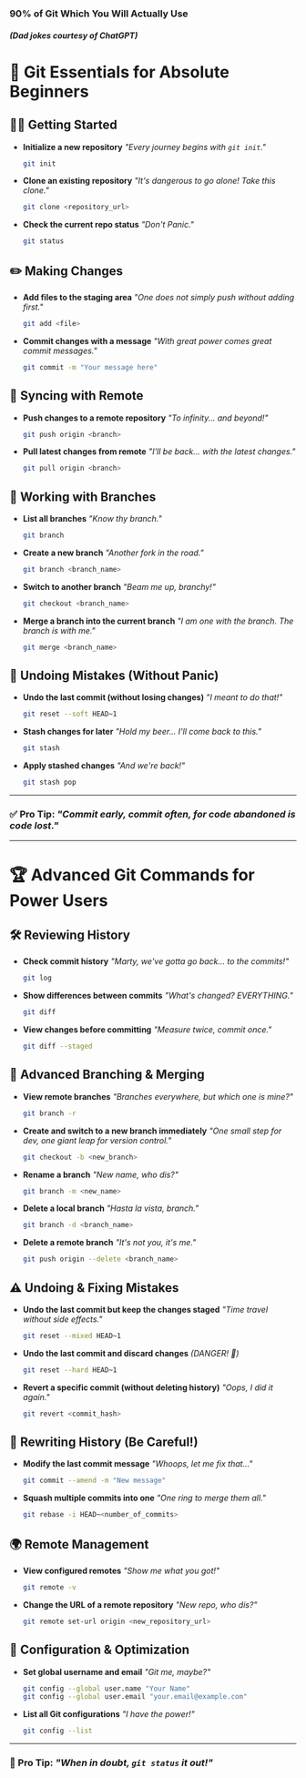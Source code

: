 ### 90% of Git Which You Will Actually Use 
##### (Dad jokes courtesy of ChatGPT)

# 🚀 Git Essentials for Absolute Beginners

## 👩‍💻 Getting Started
- **Initialize a new repository** *"Every journey begins with `git init`."*  
    ```bash
    git init
    ```

- **Clone an existing repository** *"It's dangerous to go alone! Take this clone."*  
    ```bash
    git clone <repository_url>
    ```

- **Check the current repo status** *"Don't Panic."*  
    ```bash
    git status
    ```

## ✏️ Making Changes
- **Add files to the staging area** *"One does not simply push without adding first."*  
    ```bash
    git add <file>
    ```

- **Commit changes with a message** *"With great power comes great commit messages."*  
    ```bash
    git commit -m "Your message here"
    ```

## 🚀 Syncing with Remote
- **Push changes to a remote repository** *"To infinity... and beyond!"*  
    ```bash
    git push origin <branch>
    ```

- **Pull latest changes from remote** *"I'll be back... with the latest changes."*  
    ```bash
    git pull origin <branch>
    ```

## 🌿 Working with Branches
- **List all branches** *"Know thy branch."*  
    ```bash
    git branch
    ```

- **Create a new branch** *"Another fork in the road."*  
    ```bash
    git branch <branch_name>
    ```

- **Switch to another branch** *"Beam me up, branchy!"*  
    ```bash
    git checkout <branch_name>
    ```

- **Merge a branch into the current branch** *"I am one with the branch. The branch is with me."*  
    ```bash
    git merge <branch_name>
    ```

## 🔄 Undoing Mistakes (Without Panic)
- **Undo the last commit (without losing changes)** *"I meant to do that!"*  
    ```bash
    git reset --soft HEAD~1
    ```

- **Stash changes for later** *"Hold my beer... I'll come back to this."*  
    ```bash
    git stash
    ```

- **Apply stashed changes** *"And we're back!"*  
    ```bash
    git stash pop
    ```

---

### ✅ Pro Tip: *"Commit early, commit often, for code abandoned is code lost."*
---

# 🏆 Advanced Git Commands for Power Users

## 🛠️ Reviewing History
- **Check commit history** *"Marty, we've gotta go back... to the commits!"*  
    ```bash
    git log
    ```

- **Show differences between commits** *"What's changed? EVERYTHING."*  
    ```bash
    git diff
    ```

- **View changes before committing** *"Measure twice, commit once."*  
    ```bash
    git diff --staged
    ```

## 🔀 Advanced Branching & Merging
- **View remote branches** *"Branches everywhere, but which one is mine?"*  
    ```bash
    git branch -r
    ```

- **Create and switch to a new branch immediately** *"One small step for dev, one giant leap for version control."*  
    ```bash
    git checkout -b <new_branch>
    ```

- **Rename a branch** *"New name, who dis?"*  
    ```bash
    git branch -m <new_name>
    ```

- **Delete a local branch** *"Hasta la vista, branch."*  
    ```bash
    git branch -d <branch_name>
    ```

- **Delete a remote branch** *"It's not you, it's me."*  
    ```bash
    git push origin --delete <branch_name>
    ```

## ⚠️ Undoing & Fixing Mistakes
- **Undo the last commit but keep the changes staged** *"Time travel without side effects."*  
    ```bash
    git reset --mixed HEAD~1
    ```

- **Undo the last commit and discard changes** *(DANGER! 🚨)*  
    ```bash
    git reset --hard HEAD~1
    ```

- **Revert a specific commit (without deleting history)** *"Oops, I did it again."*  
    ```bash
    git revert <commit_hash>
    ```

## 🎩 Rewriting History (Be Careful!)
- **Modify the last commit message** *"Whoops, let me fix that..."*  
    ```bash
    git commit --amend -m "New message"
    ```

- **Squash multiple commits into one** *"One ring to merge them all."*  
    ```bash
    git rebase -i HEAD~<number_of_commits>
    ```

## 🌍 Remote Management
- **View configured remotes** *"Show me what you got!"*  
    ```bash
    git remote -v
    ```

- **Change the URL of a remote repository** *"New repo, who dis?"*  
    ```bash
    git remote set-url origin <new_repository_url>
    ```

## 🤖 Configuration & Optimization
- **Set global username and email** *"Git me, maybe?"*  
    ```bash
    git config --global user.name "Your Name"
    git config --global user.email "your.email@example.com"
    ```

- **List all Git configurations** *"I have the power!"*  
    ```bash
    git config --list
    ```

---

### 🎯 Pro Tip: *"When in doubt, `git status` it out!"*

